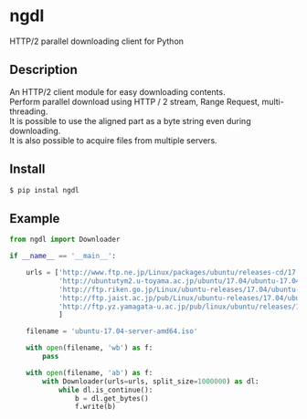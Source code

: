 # ngdl
HTTP/2 parallel downloading client for Python

## Description
An HTTP/2 client module for easy downloading contents.  
Perform parallel download using HTTP / 2 stream, Range Request, multi-threading.  
It is possible to use the aligned part as a byte string even during downloading.  
It is also possible to acquire files from multiple servers.

## Install
```bash
$ pip instal ngdl
```

## Example

```python
from ngdl import Downloader

if __name__ == '__main__':

    urls = ['http://www.ftp.ne.jp/Linux/packages/ubuntu/releases-cd/17.04/ubuntu-17.04-server-amd64.iso',  # KDDI
            'http://ubuntutym2.u-toyama.ac.jp/ubuntu/17.04/ubuntu-17.04-server-amd64.iso',  # toyama
            'http://ftp.riken.go.jp/Linux/ubuntu-releases/17.04/ubuntu-17.04-server-amd64.iso',  # riken
            'http://ftp.jaist.ac.jp/pub/Linux/ubuntu-releases/17.04/ubuntu-17.04-server-amd64.iso',  # jaist
            'http://ftp.yz.yamagata-u.ac.jp/pub/linux/ubuntu/releases/17.04/ubuntu-17.04-server-amd64.iso',  # yamagata
            ]

    filename = 'ubuntu-17.04-server-amd64.iso'

    with open(filename, 'wb') as f:
        pass

    with open(filename, 'ab') as f:
        with Downloader(urls=urls, split_size=1000000) as dl:
            while dl.is_continue():
                b = dl.get_bytes()
                f.write(b)
```


